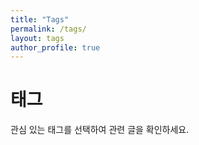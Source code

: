 ```yaml
---
title: "Tags"
permalink: /tags/
layout: tags
author_profile: true
---
```


<div class="tags-content-ko">
  <h1>태그</h1>
  <p>관심 있는 태그를 선택하여 관련 글을 확인하세요.</p>
</div>

<div class="tags-content-en" style="display: none;">
  <h1>Tags</h1>
  <p>Select a tag of interest to see related posts.</p>
</div>

<script>
document.addEventListener('DOMContentLoaded', function() {
  // 언어 변경 감지 함수
  function updateLanguage() {
    const lang = document.documentElement.getAttribute('lang') || 'ko';
    const koContent = document.querySelector('.tags-content-ko');
    const enContent = document.querySelector('.tags-content-en');
    
    // 콘텐츠 표시/숨김 전환
    if (lang === 'ko') {
      if(koContent) koContent.style.display = 'block';
      if(enContent) enContent.style.display = 'none';
    } else {
      if(koContent) koContent.style.display = 'none';
      if(enContent) enContent.style.display = 'block';
    }
  }
  
  // 초기 설정 및 이벤트 리스너
  updateLanguage();
  document.addEventListener('languageChanged', updateLanguage);
  
  // HTML lang 속성 변경 감지
  const observer = new MutationObserver(function(mutations) {
    mutations.forEach(function(mutation) {
      if (mutation.attributeName === 'lang') {
        updateLanguage();
      }
    });
  });
  
  observer.observe(document.documentElement, { attributes: true });
});
</script> 